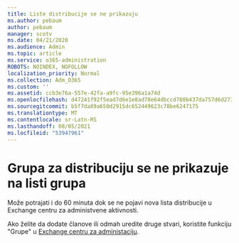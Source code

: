 ```yaml
---
title: Liste distribucije se ne prikazuju
ms.author: pebaum
author: pebaum
manager: scotv
ms.date: 04/21/2020
ms.audience: Admin
ms.topic: article
ms.service: o365-administration
ROBOTS: NOINDEX, NOFOLLOW
localization_priority: Normal
ms.collection: Adm_O365
ms.custom: ''
ms.assetid: ccb3e76a-557e-42fa-a9fc-95e396a1a74d
ms.openlocfilehash: d47241f92f5ead7d6e1e8ad78e64dbccd780b437da757d6d273778fcc5372378
ms.sourcegitcommit: b5f7da89a650d2915dc652449623c78be6247175
ms.translationtype: MT
ms.contentlocale: sr-Latn-RS
ms.lasthandoff: 08/05/2021
ms.locfileid: "53947961"
---
```

# <a name="distribution-group-not-showing-in-groups-list"></a>Grupa za distribuciju se ne prikazuje na listi grupa

Može potrajati i do 60 minuta dok se ne pojavi nova lista distribucije u Exchange centru za administvene aktivnosti.
  
Ako želite da dodate članove ili odmah uredite druge stvari, koristite funkciju "Grupe" u [Exchange centru za administaciju](https://outlook.office365.com/ecp/?rfr=Admin_o365&amp;exsvurl=1&amp;mkt=en-US.aspx).
  

